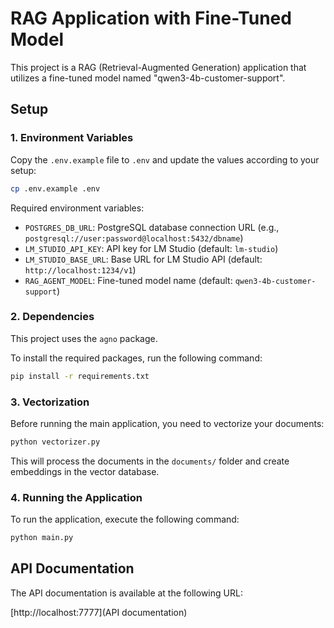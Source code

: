 # RAG Application with Fine-Tuned Model

This project is a RAG (Retrieval-Augmented Generation) application that utilizes a fine-tuned model named "qwen3-4b-customer-support".

## Setup

### 1. Environment Variables

Copy the `.env.example` file to `.env` and update the values according to your setup:

```bash
cp .env.example .env
```

Required environment variables:
- `POSTGRES_DB_URL`: PostgreSQL database connection URL (e.g., `postgresql://user:password@localhost:5432/dbname`)
- `LM_STUDIO_API_KEY`: API key for LM Studio (default: `lm-studio`)
- `LM_STUDIO_BASE_URL`: Base URL for LM Studio API (default: `http://localhost:1234/v1`)
- `RAG_AGENT_MODEL`: Fine-tuned model name (default: `qwen3-4b-customer-support`)

### 2. Dependencies

This project uses the `agno` package.

To install the required packages, run the following command:

```bash
pip install -r requirements.txt
```

### 3. Vectorization

Before running the main application, you need to vectorize your documents:

```bash
python vectorizer.py
```

This will process the documents in the `documents/` folder and create embeddings in the vector database.

### 4. Running the Application

To run the application, execute the following command:

```bash
python main.py
```

## API Documentation

The API documentation is available at the following URL:

[http://localhost:7777](API documentation)


